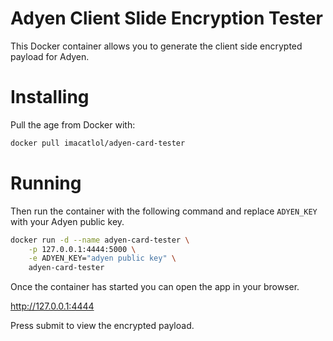 # Adyen Client Slide Encryption Tester
This Docker container allows you to generate the client side encrypted payload for Adyen.
# Installing
Pull the age from Docker with:
```bash
docker pull imacatlol/adyen-card-tester
```
# Running
Then run the container with the following command and replace ```ADYEN_KEY``` with your Adyen public key.
```bash
docker run -d --name adyen-card-tester \
	-p 127.0.0.1:4444:5000 \
	-e ADYEN_KEY="adyen public key" \
	adyen-card-tester
```
Once the container has started you can open the app in your browser.

http://127.0.0.1:4444

Press submit to view the encrypted payload.